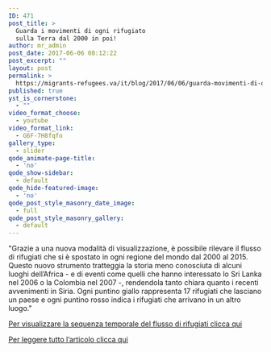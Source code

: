 ```yaml
---
ID: 471
post_title: >
  Guarda i movimenti di ogni rifugiato
  sulla Terra dal 2000 in poi!
author: mr_admin
post_date: 2017-06-06 08:12:22
post_excerpt: ""
layout: post
permalink: >
  https://migrants-refugees.va/it/blog/2017/06/06/guarda-movimenti-di-ogni-rifugiato-sulla-terra-dal-2000-poi/
published: true
yst_is_cornerstone:
  - ""
video_format_choose:
  - youtube
video_format_link:
  - G6F-7H8fqfo
gallery_type:
  - slider
qode_animate-page-title:
  - 'no'
qode_show-sidebar:
  - default
qode_hide-featured-image:
  - 'no'
qode_post_style_masonry_date_image:
  - full
qode_post_style_masonry_gallery:
  - default
---
```

"Grazie a una nuova modalità di visualizzazione, è possibile rilevare il flusso di rifugiati che si è spostato in ogni regione del mondo dal 2000 al 2015. Questo nuovo strumento tratteggia la storia meno conosciuta di alcuni luoghi dell’Africa - e di eventi come quelli che hanno interessato lo Sri Lanka nel 2006 o la Colombia nel 2007 -, rendendola tanto chiara quanto i recenti avvenimenti in Siria. Ogni puntino giallo rappresenta 17 rifugiati che lasciano un paese e ogni puntino rosso indica i rifugiati che arrivano in un altro luogo."

<a href="https://explorables.cmucreatelab.org/explorables/annual-refugees/examples/webgl-timemachine/" target="_blank" rel="noopener noreferrer">Per visualizzare la sequenza temporale del flusso di rifugiati clicca qui</a>

<a href="https://www.fastcompany.com/40423720/watch-the-movements-of-every-refugee-on-earth-since-the-year-2000#v=-81.53355,84.13248,0.382,latLng&amp;t=0.00&amp;l=bdrk,ar" target="_blank" rel="noopener noreferrer">Per leggere tutto l’articolo clicca qui</a>